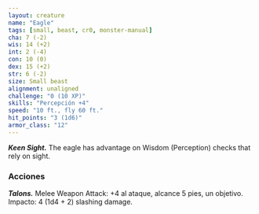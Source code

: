 ```yaml
---
layout: creature
name: "Eagle"
tags: [small, beast, cr0, monster-manual]
cha: 7 (-2)
wis: 14 (+2)
int: 2 (-4)
con: 10 (0)
dex: 15 (+2)
str: 6 (-2)
size: Small beast
alignment: unaligned
challenge: "0 (10 XP)"
skills: "Percepción +4"
speed: "10 ft., fly 60 ft."
hit_points: "3 (1d6)"
armor_class: "12"
---
```


***Keen Sight.*** The eagle has advantage on Wisdom (Perception) checks that rely on sight.

### Acciones

***Talons.*** Melee Weapon Attack: +4 al ataque, alcance 5 pies, un objetivo. Impacto: 4 (1d4 + 2) slashing damage.